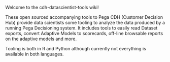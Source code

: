 Welcome to the cdh-datascientist-tools wiki!

These open sourced accompanying tools to Pega CDH (Customer Decision Hub) provide data scientists some tooling to analyze the data produced by a running Pega Decisioning system. It includes tools to easily read Dataset exports, convert Adaptive Models to scorecards, off-line browsable reports on the adaptive models and more. 

Tooling is both in R and Python although currently not everything is available in both languages.

